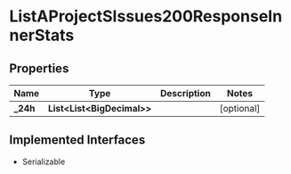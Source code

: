 

# ListAProjectSIssues200ResponseInnerStats


## Properties

| Name | Type | Description | Notes |
|------------ | ------------- | ------------- | -------------|
|**_24h** | **List&lt;List&lt;BigDecimal&gt;&gt;** |  |  [optional] |


## Implemented Interfaces

* Serializable



